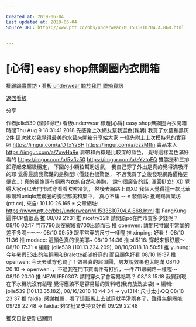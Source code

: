 ```yaml
---

Created at: 2019-06-04
Last updated at: 2019-06-04
Source URL: https://www.ptt.cc/bbs/underwear/M.1533810704.A.868.html


---
```


# [心得] easy shop無鋼圈內衣開箱


[批踢踢實業坊](https://www.ptt.cc/bbs/) › [看板 underwear](https://www.ptt.cc/bbs/underwear/index.html) [關於我們](https://www.ptt.cc/about.html) [聯絡資訊](https://www.ptt.cc/contact.html)

[返回看板](https://www.ptt.cc/bbs/underwear/index.html)

分享

作者jolie539 (情非得已)
看板underwear
標題\[心得\] easy shop無鋼圈內衣開箱
時間Thu Aug 9 18:31:41 2018
先感謝上次網友幫我選色(鞠躬) 我買了水藍和黑灰2件 這次就以我覺得最美的水藍來開箱分享給大家 一樣先附上上次模特兒的實穿照 <https://imgur.com/a/DTxYaBH> <https://imgur.com/a/czzMffn> 實品本人 <https://imgur.com/a/7uwHaRe> 肩帶和內襯是比較深的藍色， 覺得這樣混色滿好看的 <https://imgur.com/a/5vfiz50> <https://imgur.com/a/zYztoEQ> 雙脇邊和三排釦穿起來超級穩定， 下圍的小顆粒幫助透氣， 我自己穿了外出是真的覺得滿吸汗的耶 覺得最讓我驚豔的是胸型! (價錢也很驚艷， 不過我買了之後發現網路價格更便宜…) 真的很像穿有鋼圈內衣的自然和美胸， 說句很廣告的話: 渾圓挺立!! XD 覺得大家可以去門市試穿看看吹吹冷氣， 然後去網路上買XD 我個人覺得這一款比華歌爾和uniqlo無鋼圈的胸型都美和集中， 真心不騙 -- ※ 發信站: 批踢踢實業坊(ptt.cc), 來自: 101.10.26.165 ※ 文章網址: <https://www.ptt.cc/bbs/underwear/M.1533810704.A.868.html>
推 FangKung: 這件CP值很高 推 08/09 21:31
推 nicetry321: 請問原po在門市買多少錢呢？ 08/10 02:17
門市$790 我在網路看$700出頭而已
推 openwen: 請問尺寸跟平常拿的差不多嗎～～～ 08/10 09:59
跟平常穿的尺寸一樣喔
推 xinping: 好看！ 08/10 11:36
推 modacc: 這顏色真的很美耶~ 08/10 14:36
推 sli5116: 穿起來很舒服～ 08/10 17:31
※ 編輯: jolie539 (101.13.224.209), 08/10/2018 18:50:51
推 yuhung: 今年暑假ES出的無鋼圈和Bralette都滿好穿的 而且顏色好看 08/10 19:37
推 openwen: 今天去試穿也買了！效果真的超渾圓，男友說效果也太飽滿 08/10 20:10
→ openwen: ，不過我在門市買兩件有打折，一件711跟網路一樣喔～ 08/10 20:10
推 NEWLIFE0307: 請問穿久了會容易鬆嗎？ 08/13 15:18
我買到現在下水機洗沒有鬆喔 覺得應該不是容易鬆的質料吧(我有放洗衣袋) ※ 編輯: jolie539 (101.13.35.182), 08/16/2018 18:44:34
→ yu1314: 尺寸太小QQ 08/18 23:37
推 faidia: 感謝推薦，看了這篇馬上去試穿就手滑兩套了，難得無鋼圈能 09/29 22:48
→ faidia: 夠又挺又支持又好看 09/29 22:48

推文自動更新已關閉


